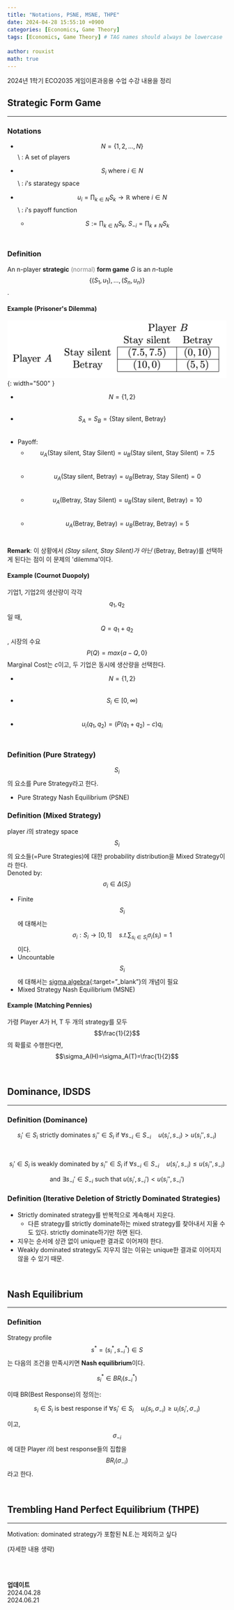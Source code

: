 ```yaml
---
title: "Notations, PSNE, MSNE, THPE"
date: 2024-04-28 15:55:10 +0900
categories: [Economics, Game Theory]
tags: [Economics, Game Theory] # TAG names should always be lowercase

author: rouxist
math: true
---
```


2024년 1학기 ECO2035 게임이론과응용 수업 수강 내용을 정리

## Strategic Form Game

---

### Notations

- $$N = \{1,2,...,N\}$$ \\
  \: A set of players
- $$S_i \ \text{where} \  i \in N$$ \\
  \: $i$'s starategy space
- $$u_i = \prod_{k \in N} S_k \rightarrow \mathbb{R} \ \text{where} \  i \in N$$ \\
  \: $i$'s payoff function

  - $$S := \prod_{k \in N} S_k, \ S_{-i} = \prod_{k \ne N} S_k$$ $$\quad$$

### Definition

An n-player **strategic** <span style="color:gray">(normal)</span> **form game** $G$ is an $n$-tuple $$\{(S_1,u_1),...,(S_n,u_n)\}$$.

#### Example (Prisoner's Dilemma)

![prisoners_dilemma](/assets/post-img/econ/game_theory/notation-strategic-game-ne/prisoners_dilemma.png){: width="500" }

- $$N = \{1,2\}$$ $$\quad$$
- $$S_A = S_B = \{\text{Stay silent, Betray}\}$$ $$\quad$$
- Payoff:
  - $$u_A(\text{Stay silent, Stay Silent})=u_B(\text{Stay silent, Stay Silent})=7.5$$ $$\quad$$
  - $$u_A(\text{Stay silent, Betray})=u_B(\text{Betray, Stay Silent})=0$$ $$\quad$$
  - $$u_A(\text{Betray, Stay Silent})=u_B(\text{Stay silent, Betray})=10$$ $$\quad$$
  - $$u_A(\text{Betray, Betray})=u_B(\text{Betray, Betray})=5$$ $$\quad$$

**Remark**: 이 상황에서 _(Stay silent, Stay Silent)가 아닌_ (Betray, Betray)를 선택하게 된다는 점이 이 문제의 'dilemma'이다.

#### Example (Cournot Duopoly)

기업1, 기업2의 생산량이 각각 $$q_1,q_2$$일 때, $$Q=q_1+q_2$$, 시장의 수요 $$P(Q)=max\{a-Q,0\}$$Marginal Cost는 $c$이고, 두 기업은 동시에 생산량을 선택한다.

- $$N = \{1,2\}$$ $$\quad$$
- $$S_i \in [0, \infty)$$ $$\quad$$
- $$u_i(q_1,q_2)=(P(q_1+q_2)-c)q_i$$ $$\quad$$

### Definition (Pure Strategy)

$$S_i$$의 요소를 Pure Strategy라고 한다.

- Pure Strategy Nash Equilibrium (PSNE)

### Definition (Mixed Strategy)

player $i$의 strategy space $$S_i$$의 요소들(=Pure Strategies)에 대한 probability distribution을 Mixed Strategy이라 한다.  
Denoted by: $$\sigma_i \in \Delta(S_i)$$

- Finite $$S_i$$에 대해서는 $$\sigma_i : S_i \rightarrow [0,1] \quad s.t. \sum_{s_i \in S_i}\sigma_i(s_i)=1$$ 이다.
- Uncountable $$S_i$$에 대해서는 [sigma algebra](https://rouxist.github.io/posts/math_ra_basic-set-theory/){:target=”\_blank”}의 개념이 필요
- Mixed Strategy Nash Equilibrium (MSNE)

#### Example (Matching Pennies)

가령 Player $A$가 H, T 두 개의 strategy를 모두 $$\frac{1}{2}$$의 확률로 수행한다면, $$\sigma_A(H)=\sigma_A(T)=\frac{1}{2}$$

<br>

## Dominance, IDSDS

---

### Definition (Dominance)

$$s_i' \in S_i \ \text{strictly dominates} \ s_i'' \in S_i \ \text{if} \ \forall s_{-i} \in S_{-i} \quad u(s_i', s_{-i}) > u(s_i'', s_{-i})$$

<br>

$$s_i' \in S_i \ \text{is weakly dominated by} \ s_i'' \in S_i \ \text{if} \ \forall s_{-i} \in S_{-i} \quad u(s_i', s_{-i}) \le u(s_i'', s_{-i})$$

$$\text{and} \ \exists s_{-i}' \in S_{-i} \ \text{such that} \ u(s_i', s_{-i}') < u(s_i'', s_{-i}')$$

### Definition (Iterative Deletion of Strictly Dominated Strategies)

- Strictly dominated strategy를 반복적으로 계속해서 지운다.
  - 다른 strategy를 strictly dominate하는 mixed strategy를 찾아내서 지울 수도 있다. strictly dominate하기만 하면 된다.
- 지우는 순서에 상관 없이 unique한 결과로 이어져야 한다.
- Weakly dominated strategy도 지우지 않는 이유는 unique한 결과로 이어지지 않을 수 있기 때문.

<br>

## Nash Equilibrium

---

### Definition

Strategy profile $$s^* = (s_i^*, s_{-i}^*) \in S$$는 다음의 조건을 만족시키면 **Nash equilibrium**이다.

$$s_i^* \in BR_i(s_{-i}^*)$$

이때 BR(Best Response)의 정의는:

$$s_i \in S_i \ \text{is best response if} \ \forall s_i' \in S_i \quad u_i(s_i, \sigma_{-i}) \ge u_i(s_i', \sigma_{-i})$$

이고, $$\sigma_{-i}$$ 에 대한 Player $i$의 best response들의 집합을 $$BR_i(\sigma_{-i})$$ 라고 한다.

<br>

## Trembling Hand Perfect Equilibrium (THPE)

---

Motivation: dominated strategy가 포함된 N.E.는 제외하고 싶다

(자세한 내용 생략)

<br><br>

**업데이트**  
2024.04.28  
2024.06.21
